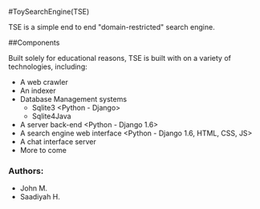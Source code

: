 #ToySearchEngine(TSE)

TSE is a simple end to end "domain-restricted" search engine.

##Components

Built solely for educational reasons, TSE is built with on a variety of technologies, including:
  - A web crawler <Python>
  - An indexer <Python>
  - Database Management systems 
    - Sqlite3 <Python - Django>
    - Sqlite4Java <Java> 
  - A server back-end <Python - Django 1.6>
  - A search engine web interface <Python - Django 1.6, HTML, CSS, JS>
  - A chat interface server <Java>
  - More to come

### Authors:
  - John M.
  - Saadiyah H.